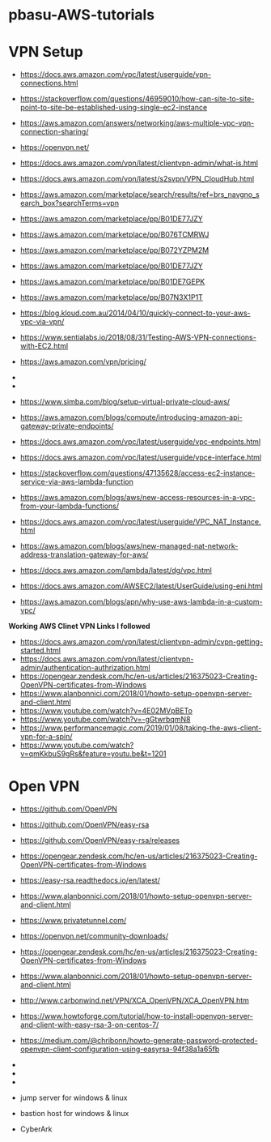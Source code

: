 # pbasu-AWS-tutorials

# VPN Setup
* https://docs.aws.amazon.com/vpc/latest/userguide/vpn-connections.html
* https://stackoverflow.com/questions/46959010/how-can-site-to-site-point-to-site-be-established-using-single-ec2-instance
* https://aws.amazon.com/answers/networking/aws-multiple-vpc-vpn-connection-sharing/
* https://openvpn.net/
* https://docs.aws.amazon.com/vpn/latest/clientvpn-admin/what-is.html
* https://docs.aws.amazon.com/vpn/latest/s2svpn/VPN_CloudHub.html
* https://aws.amazon.com/marketplace/search/results/ref=brs_navgno_search_box?searchTerms=vpn
* https://aws.amazon.com/marketplace/pp/B01DE77JZY
* https://aws.amazon.com/marketplace/pp/B076TCMRWJ
* https://aws.amazon.com/marketplace/pp/B072YZPM2M
* https://aws.amazon.com/marketplace/pp/B01DE77JZY
* https://aws.amazon.com/marketplace/pp/B01DE7GEPK
* https://aws.amazon.com/marketplace/pp/B07N3X1P1T
* https://blog.kloud.com.au/2014/04/10/quickly-connect-to-your-aws-vpc-via-vpn/
* https://www.sentialabs.io/2018/08/31/Testing-AWS-VPN-connections-with-EC2.html
* https://aws.amazon.com/vpn/pricing/
* 
* 

* https://www.simba.com/blog/setup-virtual-private-cloud-aws/
* https://aws.amazon.com/blogs/compute/introducing-amazon-api-gateway-private-endpoints/
* https://docs.aws.amazon.com/vpc/latest/userguide/vpc-endpoints.html
* https://docs.aws.amazon.com/vpc/latest/userguide/vpce-interface.html
* https://stackoverflow.com/questions/47135628/access-ec2-instance-service-via-aws-lambda-function
* https://aws.amazon.com/blogs/aws/new-access-resources-in-a-vpc-from-your-lambda-functions/
* https://docs.aws.amazon.com/vpc/latest/userguide/VPC_NAT_Instance.html
* https://aws.amazon.com/blogs/aws/new-managed-nat-network-address-translation-gateway-for-aws/
* https://docs.aws.amazon.com/lambda/latest/dg/vpc.html
* https://docs.aws.amazon.com/AWSEC2/latest/UserGuide/using-eni.html
* https://aws.amazon.com/blogs/apn/why-use-aws-lambda-in-a-custom-vpc/


**__Working AWS Clinet VPN Links I followed__**
* https://docs.aws.amazon.com/vpn/latest/clientvpn-admin/cvpn-getting-started.html
* https://docs.aws.amazon.com/vpn/latest/clientvpn-admin/authentication-authrization.html
* https://opengear.zendesk.com/hc/en-us/articles/216375023-Creating-OpenVPN-certificates-from-Windows
* https://www.alanbonnici.com/2018/01/howto-setup-openvpn-server-and-client.html
* https://www.youtube.com/watch?v=4E02MVpBETo
* https://www.youtube.com/watch?v=-gGtwrbqmN8
* https://www.performancemagic.com/2019/01/08/taking-the-aws-client-vpn-for-a-spin/
* https://www.youtube.com/watch?v=qmKkbuS9gRs&feature=youtu.be&t=1201



# Open VPN
* https://github.com/OpenVPN
* https://github.com/OpenVPN/easy-rsa
* https://github.com/OpenVPN/easy-rsa/releases
* https://opengear.zendesk.com/hc/en-us/articles/216375023-Creating-OpenVPN-certificates-from-Windows
* https://easy-rsa.readthedocs.io/en/latest/
* https://www.alanbonnici.com/2018/01/howto-setup-openvpn-server-and-client.html
* https://www.privatetunnel.com/
* https://openvpn.net/community-downloads/
* https://opengear.zendesk.com/hc/en-us/articles/216375023-Creating-OpenVPN-certificates-from-Windows
* https://www.alanbonnici.com/2018/01/howto-setup-openvpn-server-and-client.html
* http://www.carbonwind.net/VPN/XCA_OpenVPN/XCA_OpenVPN.htm
* https://www.howtoforge.com/tutorial/how-to-install-openvpn-server-and-client-with-easy-rsa-3-on-centos-7/
* https://medium.com/@chribonn/howto-generate-password-protected-openvpn-client-configuration-using-easyrsa-94f38a1a65fb
* 
* 
* 




* jump server for windows & linux
* bastion host for windows & linux
* CyberArk


